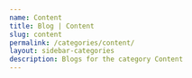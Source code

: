 ```yaml
---
name: Content
title: Blog | Content
slug: content
permalink: /categories/content/
layout: sidebar-categories
description: Blogs for the category Content
---
```

